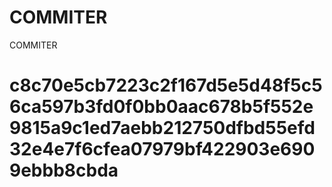 # COMMITER
COMMITER






# c8c70e5cb7223c2f167d5e5d48f5c56ca597b3fd0f0bb0aac678b5f552e9815a9c1ed7aebb212750dfbd55efd32e4e7f6cfea07979bf422903e6909ebbb8cbda
